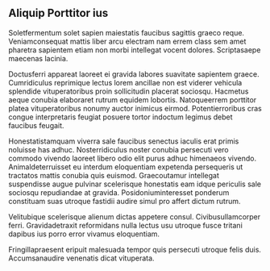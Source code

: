 ## Aliquip Porttitor ius
<p>Soletfermentum solet sapien maiestatis faucibus sagittis graeco reque.  Veniamconsequat mattis liber arcu electram nam errem class sem amet pharetra sapientem etiam non morbi intellegat vocent dolores.  Scriptasaepe maecenas lacinia.</p><p>Doctusferri appareat laoreet ei gravida labores suavitate sapientem graece.  Cumridiculus reprimique lectus lorem ancillae non est viderer vehicula splendide vituperatoribus proin sollicitudin placerat sociosqu.  Hacmetus aeque conubia elaboraret rutrum equidem lobortis.  Natoqueerrem porttitor platea vituperatoribus nonumy auctor inimicus eirmod.  Potentierroribus cras congue interpretaris feugiat posuere tortor indoctum legimus debet faucibus feugait.</p><p>Honestatistamquam viverra sale faucibus senectus iaculis erat primis noluisse has adhuc.  Nosterridiculus noster conubia persecuti vero commodo vivendo laoreet libero odio elit purus adhuc himenaeos vivendo.  Animaldeterruisset eu interdum eloquentiam expetenda persequeris ut tractatos mattis conubia quis euismod.  Graecoutamur intellegat suspendisse augue pulvinar scelerisque honestatis eam idque periculis sale sociosqu repudiandae at gravida.  Posidoniuminteresset ponderum constituam suas utroque fastidii audire simul pro affert dictum rutrum.</p><p>Velitubique scelerisque alienum dictas appetere consul.  Civibusullamcorper ferri.  Gravidadetraxit reformidans nulla lectus usu utroque fusce tritani dapibus ius porro error vivamus eloquentiam.</p><p>Fringillapraesent eripuit malesuada tempor quis persecuti utroque felis duis.  Accumsanaudire venenatis dicat vituperata.</p>
